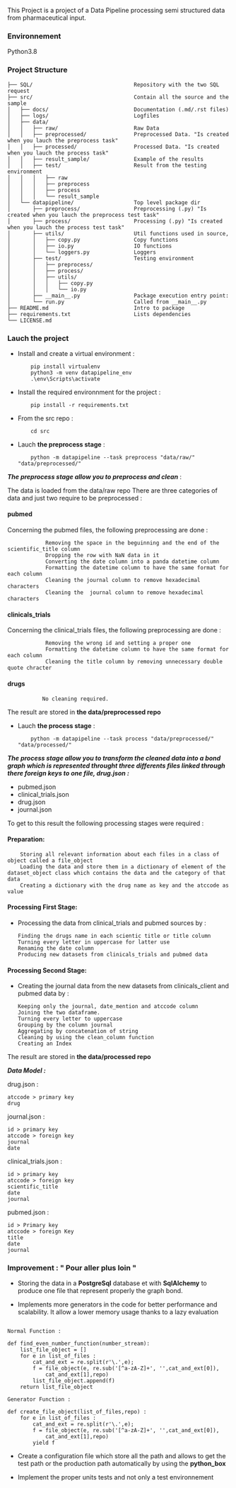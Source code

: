 This Project is a project of a Data Pipeline processing semi structured data from pharmaceutical input.


### Environnement ###

Python3.8


### Project Structure 
```
├── SQL/                                Repository with the two SQL request
├── src/                                Contain all the source and the sample
│	├── docs/                           Documentation (.md/.rst files)
│	├── logs/                           Logfiles
│	├── data/
│	│   ├── raw/                        Raw Data
│	│   ├── preprocessed/               Preprocessed Data. "Is created when you lauch the preprocess task"
│	│   ├── processed/                  Processed Data. "Is created when you lauch the process task"
│	│   ├── result_sample/              Example of the results
│	│   ├── test/                       Result from the testing environment
│	│   │   ├── raw                     
│	│   │   ├── preprocess
│	│   │   ├── process
│	│   │   └── result_sample
│	└── datapipeline/                   Top level package dir
│	    ├── preprocess/                 Preprocessing (.py) "Is created when you lauch the preprocess test task"
│	    ├── process/                    Processing (.py) "Is created when you lauch the process test task"
│	    ├── utils/                      Util functions used in source,
│	    │   ├── copy.py                 Copy functions
│	    │   ├── io.py                   IO functions
│	    │   └── loggers.py              Loggers
│	    ├── test/                       Testing environment
│	    │   ├── preprocess/
│	    │   ├── process/
│	    │   ├── utils/
│	    │   │   ├── copy.py
│	    │   │   └── io.py
│	    ├── __main__.py                 Package execution entry point:
│       └── run.py                      Called from __main__.py
├── README.md                       	Intro to package
├── requirements.txt                	Lists dependencies
└── LICENSE.md
```


### Lauch the project #


-	Install and create a virtual environment :

			pip install virtualenv
			python3 -m venv datapipeline_env
			.\env\Scripts\activate

-	Install the required environnment for the project :
	
			pip install -r requirements.txt

	

-	From the src repo :

			cd src


-	Lauch **the preprocess stage** :
		
			python -m datapipeline --task preprocess "data/raw/" "data/preprocessed/"



***The preprocess stage allow you to preprocess and clean*** :

The data is loaded from the data/raw repo
There are three categories of data and just two require to be preprocessed :

#### pubmed 
Concerning the pubmed files, the following preprocessing are done   :

	            Removing the space in the beguinning and the end of the scientific_title column
	            Dropping the row with NaN data in it
	            Converting the date column into a panda datetime column
	            Formatting the datetime column to have the same format for each column
	            Cleaning the journal column to remove hexadecimal characters
	            Cleaning the  journal column to remove hexadecimal characters 

#### clinicals_trials
Concerning the clinical_trials files, the following preprocessing are done :

	            Removing the wrong id and setting a proper one
	            Formatting the datetime column to have the same format for each column
	            Cleaning the title column by removing unnecessary double quote chracter

#### drugs

	           No cleaning required. 

The result are stored in **the data/preprocessed repo**


-	Lauch **the process stage** :

			python -m datapipeline --task process "data/preprocessed/" "data/processed/"

***The process stage allow you to transform the cleaned data into a bond graph which is represented throught three differents files linked through there foreign keys to one file, drug.json :***

* pubmed.json
* clinical_trials.json
* drug.json
* journal.json

To get to this result the following processing stages were required :

#### Preparation:

		Storing all relevant information about each files in a class of object called a file_object
		Loading the data and store them in a dictionary of element of the  dataset_object class which contains the data and the category of that data
		Creating a dictionary with the drug name as key and the atccode as value

#### Processing First Stage: 

-	Processing the data from clinical_trials and pubmed sources by :

		Finding the drugs name in each scientic title or title column
		Turning every letter in uppercase for latter use
		Renaming the date column
		Producing new datasets from clinicals_trials and pubmed data

#### Processing Second Stage:

-	Creating the journal data from the new datasets from clinicals_client and pubmed data by :

        Keeping only the journal, date_mention and atccode column
        Joining the two dataframe.
        Turning every letter to uppercase
        Grouping by the column journal
        Aggregating by concatenation of string 
        Cleaning by using the clean_column function
        Creating an Index

The result are stored in **the data/processed repo**


***Data Model :*** 


drug.json :
	
	atccode > primary key
	drug


journal.json :

	id > primary key
	atccode > foreign key
	journal
	date


clinical_trials.json : 
	
	id > primary key
	atccode > foreign key
	scientific_title
	date
	journal

pubmed.json :
	
	id > Primary key 
	atccode > foreign Key
	title
	date
	journal

### Improvement : " Pour aller plus loin " ###



-	Storing the data in a **PostgreSql** database et with **SqlAlchemy** to produce one file that represent properly the graph bond.

-	Implements more generators in the code for better performance and scalability. It allow a lower memory usage thanks to a lazy evaluation

```

Normal Function : 

def find_even_number_function(number_stream):
    list_file_object = []
    for e in list_of_files :
        cat_and_ext = re.split(r'\.',e);
        f = file_object(e, re.sub('[^a-zA-Z]+', '',cat_and_ext[0]),
            cat_and_ext[1],repo)
        list_file_object.append(f)
    return list_file_object

Generator Function : 

def create_file_object(list_of_files,repo) :
    for e in list_of_files :
        cat_and_ext = re.split(r'\.',e);
        f = file_object(e, re.sub('[^a-zA-Z]+', '',cat_and_ext[0]),
            cat_and_ext[1],repo)
        yield f
```

-	Create a configuration file which store all the path and allows to get the test path or the production path automatically by using the **python_box**

-	Implement the proper units tests and not only a test environnement


